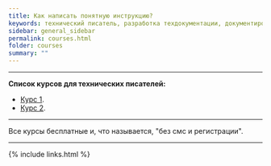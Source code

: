 ```yaml
---
title: Как написать понятную инструкцию?
keywords: технический писатель, разработка техдокументации, документирование API, технический писатель фриланс, технический писатель на подряд
sidebar: general_sidebar
permalink: courses.html 
folder: courses
summary: ""
---
```


***

**Список курсов для технических писателей:**

- [Курс 1](https://www.techwritex.ru).
- [Курс 2](https://www.techwritex.ru).

***

Все курсы бесплатные и, что называется, "без смс и регистрации".

***

{% include links.html %}
